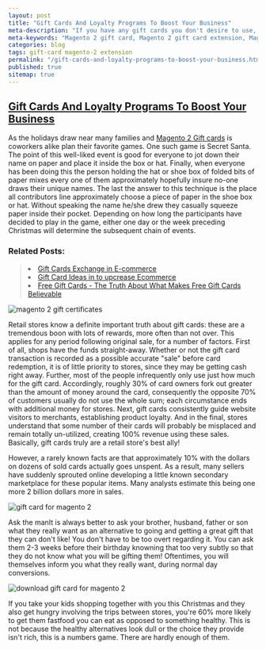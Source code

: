 ```yaml
---
layout: post
title: "Gift Cards And Loyalty Programs To Boost Your Business"
meta-description: "If you have any gift cards you don't desire to use, we provide you with ample the opportunity to perform a gift cards by mageplaza exchange so that you can may pick a card that you can make better usage of."
meta-keywords: "Magento 2 gift card, Magento 2 gift card extension, Magento 2 gift voucher, Magento 2 gift certificate, mageplaza gift card, gift voucher magento 2"
categories: blog
tags: gift-card magento-2 extension
permalink: "/gift-cards-and-loyalty-programs-to-boost-your-business.html"
published: true
sitemap: true
---
```


## **[Gift Cards And Loyalty Programs To Boost Your Business](https://www.bestonestepcheckout.com/gift-cards-and-loyalty-programs-to-boost-your-business.html)**

As the holidays draw near many families and [Magento 2 Gift cards](#) is coworkers alike plan their favorite games. One such game is Secret Santa. The point of this well-liked event is good for everyone to jot down their name on paper and place it inside the box or hat. Finally, when everyone has been doing this the person holding the hat or shoe box of folded bits of paper mixes every one of them approximately hopefully insure no-one draws their unique names. The last the answer to this technique is the place all contributors line approximately choose a piece of paper in the shoe box or hat. Without speaking the name he/she drew they casually squeeze paper inside their pocket. Depending on how long the participants have decided to play in the game, either one day or the week preceding Christmas will determine the subsequent chain of events.

### Related Posts:
<blockquote>
<li><i class="icon-ok-sign"></i>  <a class="nocolor" href="https://betterlayerednavigation.com/gift-cards-exchange.html">Gift Cards Exchange in E-commerce</a></li>
<li><i class="icon-ok-sign"></i>  <a class="nocolor" href="https://magestorelocator.com/gift-card-ideas.html">Gift Card Ideas in to upcrease Ecommerce</a></li>
<li><i class="icon-ok-sign"></i>  <a class="nocolor" href="https://customerattributes.com/free-gift-cards-the-truth-about-what-makes-free-gift-cards-believable.html">Free Gift Cards - The Truth About What Makes Free Gift Cards Believable</a></li>
</blockquote>

![magento 2 gift certificates](https://i.imgur.com/XrxUhGU.png)

Retail stores know a definite important truth about gift cards: these are a tremendous boon with lots of rewards, more often than not over. This applies for any period following original sale, for a number of factors. First of all, shops have the funds straight-away. Whether or not the gift card transaction is recorded as a possible accurate "sale" before card redemption, it is of little priority to stores, since they may be getting cash right away. Further, most of the people infrequently only use just how much for the gift card. Accordingly, roughly 30% of card owners fork out greater than the amount of money around the card, consequently the opposite 70% of customers usually do not use the whole sum; each circumstance ends with additional money for stores. Next, gift cards consistently guide website visitors to merchants, establishing product loyalty. And in the final, stores understand that some number of their cards will probably be misplaced and remain totally un-utilized, creating 100% revenue using these sales. Basically, gift cards truly are a retail store's best ally!

However, a rarely known facts are that approximately 10% with the dollars on dozens of sold cards actually goes unspent. As a result, many sellers have suddenly sprouted online developing a little known secondary marketplace for these popular items. Many analysts estimate this being one more 2 billion dollars more in sales.

![gift card for magento 2](https://i.imgur.com/P75vp85.png)

Ask the manIt is always better to ask your brother, husband, father or son what they really want as an alternative to going and getting a great gift that they can don't like! You don't have to be too overt regarding it. You can ask them 2-3 weeks before their birthday knowning that too very subtly so that they do not know what you will be gifting them! Oftentimes, you will themselves inform you what they really want, during normal day conversions.

![download gift card for magento 2](https://i.imgur.com/vq9riKo.png)

If you take your kids shopping together with you this Christmas and they also get hungry involving the trips between stores, you're 60% more likely to get them fastfood you can eat as opposed to something healthy. This is not because the healthy alternatives look dull or the choice they provide isn't rich, this is a numbers game. There are hardly enough of them.
